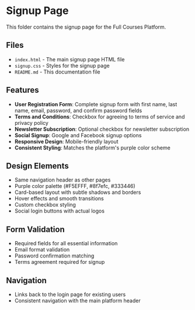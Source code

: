 # Signup Page

This folder contains the signup page for the Full Courses Platform.

## Files

- `index.html` - The main signup page HTML file
- `signup.css` - Styles for the signup page
- `README.md` - This documentation file

## Features

- **User Registration Form**: Complete signup form with first name, last name, email, password, and confirm password fields
- **Terms and Conditions**: Checkbox for agreeing to terms of service and privacy policy
- **Newsletter Subscription**: Optional checkbox for newsletter subscription
- **Social Signup**: Google and Facebook signup options
- **Responsive Design**: Mobile-friendly layout
- **Consistent Styling**: Matches the platform's purple color scheme

## Design Elements

- Same navigation header as other pages
- Purple color palette (#F5EFFF, #8f7efc, #333446)
- Card-based layout with subtle shadows and borders
- Hover effects and smooth transitions
- Custom checkbox styling
- Social login buttons with actual logos

## Form Validation

- Required fields for all essential information
- Email format validation
- Password confirmation matching
- Terms agreement required for signup

## Navigation

- Links back to the login page for existing users
- Consistent navigation with the main platform header 